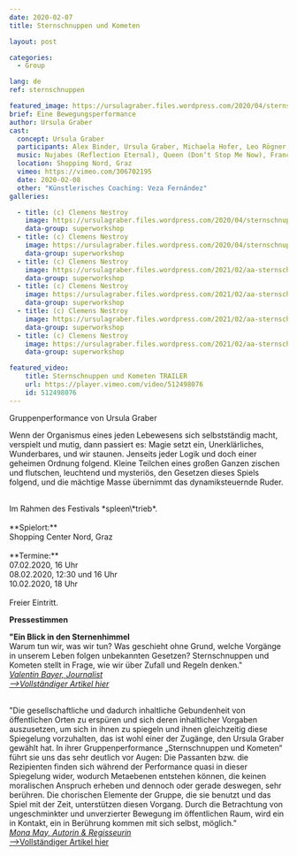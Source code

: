 ```yaml
---
date: 2020-02-07
title: Sternschnuppen und Kometen

layout: post

categories:
  - Group

lang: de
ref: sternschnuppen

featured_image: https://ursulagraber.files.wordpress.com/2020/04/sternschnuppen_clemens_nestroy_42.jpg?w=500&fit=crop
brief: Eine Bewegungsperformance
author: Ursula Graber
cast:
  concept: Ursula Graber
  participants: Alex Binder, Ursula Graber, Michaela Hofer, Leo Rögner, Eva Scheibelhofer-Schroll, Michael Söllinger, Birgit Stummer, Erni Willrich
  music: Nujabes (Reflection Eternal), Queen (Don‘t Stop Me Now), France Gall (Au Claire De La Lune), Camille (1, 2, 3)
  location: Shopping Nord, Graz
  vimeo: https://vimeo.com/306702195
  date: 2020-02-08
  other: "Künstlerisches Coaching: Veza Fernández"
galleries:

  - title: (c) Clemens Nestroy
    image: https://ursulagraber.files.wordpress.com/2020/04/sternschnuppen_clemens_nestroy_42.jpg?w=1024&fit=crop
    data-group: superworkshop
  - title: (c) Clemens Nestroy
    image: https://ursulagraber.files.wordpress.com/2020/04/sternschnuppen_clemens_nestroy_35.jpg?w=1024&fit=crop
    data-group: superworkshop
  - title: (c) Clemens Nestroy
    image: https://ursulagraber.files.wordpress.com/2021/02/aa-sternschnuppen_clemens_nestroy_4.jpg?w=1024&fit=crop
    data-group: superworkshop
  - title: (c) Clemens Nestroy
    image: https://ursulagraber.files.wordpress.com/2021/02/aa-sternschnuppen_clemens_nestroy_18.jpg?w=1024&fit=crop
    data-group: superworkshop
  - title: (c) Clemens Nestroy
    image: https://ursulagraber.files.wordpress.com/2021/02/aa-sternschnuppen_clemens_nestroy_21.jpg?w=1024&fit=crop
    data-group: superworkshop
  - title: (c) Clemens Nestroy
    image: https://ursulagraber.files.wordpress.com/2021/02/aa-sternschnuppen_clemens_nestroy_25.jpg?w=1024&fit=crop
    data-group: superworkshop

featured_video:
    title: Sternschnuppen und Kometen TRAILER
    url: https://player.vimeo.com/video/512498076
    id: 512498076
---
```


Gruppenperformance von Ursula Graber

Wenn der Organismus eines jeden Lebewesens sich selbstständig macht, verspielt und mutig, dann passiert es:
Magie setzt ein, Unerklärliches, Wunderbares, und wir staunen. Jenseits jeder Logik und doch einer geheimen Ordnung folgend. Kleine Teilchen eines großen Ganzen zischen und flutschen, leuchtend und mysteriös, den Gesetzen dieses Spiels folgend, und die mächtige Masse übernimmt das dynamiksteuernde Ruder.

<br />
Im Rahmen des Festivals *spleen\*trieb*.<br />
<br />
**Spielort:**<br />
Shopping Center Nord, Graz<br />
<br />
**Termine:** <br />
07.02.2020, 16 Uhr<br />
08.02.2020, 12:30 und 16 Uhr<br />
10.02.2020, 18 Uhr<br />
<br />
Freier Eintritt.

<!--plop-->

**Pressestimmen**
<br>

**"Ein Blick in den Sternenhimmel**
<br>
Warum tun wir, was wir tun? Was geschieht ohne Grund, welche Vorgänge in unserem Leben folgen unbekannten Gesetzen? Sternschnuppen und Kometen stellt in Frage, wie wir über Zufall und Regeln denken."
<br>
<i>[Valentin Bayer, Journalist]({{site.url}}/docs/ARTIKEL_Sternschnuppen.pdf)</i> <br>
<i>[-->Vollständiger Artikel hier]({{site.url}}/docs/ARTIKEL_Sternschnuppen.pdf)</i>

<br>
"Die gesellschaftliche und dadurch inhaltliche Gebundenheit von öffentlichen Orten zu erspüren und sich deren inhaltlicher Vorgaben auszusetzen, um sich in ihnen zu spiegeln und ihnen gleichzeitig diese Spiegelung vorzuhalten, das ist wohl einer der Zugänge, den Ursula Graber gewählt hat. In ihrer Gruppenperformance „Sternschnuppen und Kometen“ führt sie uns das sehr deutlich vor Augen: Die Passanten bzw. die Rezipienten finden sich während der Performance quasi in dieser Spiegelung wider, wodurch Metaebenen entstehen können, die keinen moralischen Anspruch erheben und dennoch oder gerade deswegen, sehr berühren. Die chorischen Elemente der Gruppe, die sie benutzt und das Spiel mit der Zeit, unterstützen diesen Vorgang. Durch die Betrachtung von ungeschminkter und unverzierter Bewegung im öffentlichen Raum, wird ein in Kontakt, ein in Berührung kommen mit sich selbst, möglich."<br>
<i><a href="http://kuenstler-leben.com/ursula-graber-die-magie-der-bewegung?fbclid=IwAR2TomgBov-b9F8LtlY4L70qz4veArlwK8isPLjCs3DcmdfNEq3O9VVFP_4">Mona May, Autorin & Regisseurin</a></i>
<br>
<a href="http://kuenstler-leben.com/ursula-graber-die-magie-der-bewegung?fbclid=IwAR2TomgBov-b9F8LtlY4L70qz4veArlwK8isPLjCs3DcmdfNEq3O9VVFP_4">-->Vollständiger Artikel hier</a> <br>




<!--[![Totem](https://i.vimeocdn.com/video/746500438_640.jpg)](https://player.vimeo.com/video/306702195)-->
